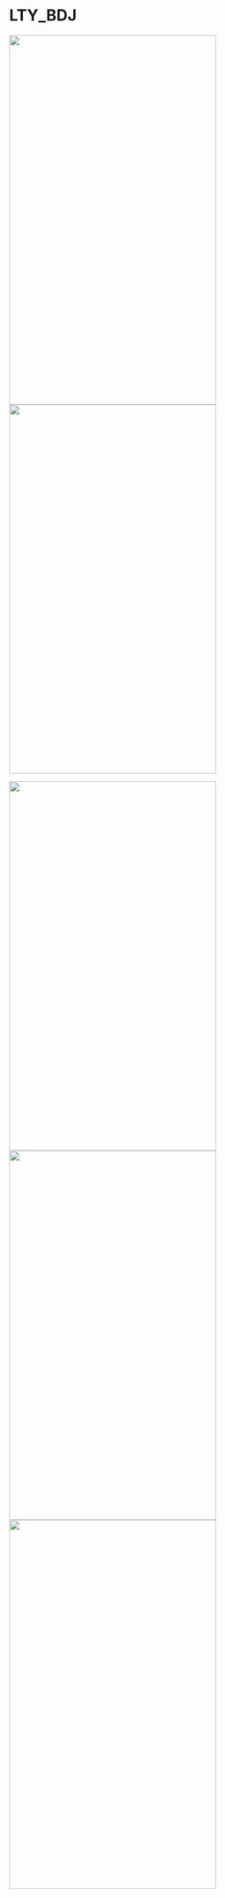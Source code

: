 # LTY_BDJ


<img src="https://github.com/AAYuan/LTY_BDJ/blob/master/readme/all.gif" width="375" height="667" />
<img src="https://github.com/AAYuan/LTY_BDJ/blob/master/readme/comment.gif" width="375" height="667" />
<p></p>
<img src="https://github.com/AAYuan/LTY_BDJ/blob/master/readme/publish.gif" width="375" height="667" />
<img src="https://github.com/AAYuan/LTY_BDJ/blob/master/readme/login.gif" width="375" height="667" />
<img src="https://github.com/AAYuan/LTY_BDJ/blob/master/readme/me.gif" width="375" height="667" />

